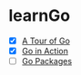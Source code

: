 # learnGo
- [x] [A Tour of Go](https://github.com/hyzgh/learnGo/blob/master/A-Tour-of-Go.md)
- [x] [Go in Action](https://github.com/hyzgh/learnGo/blob/master/Go-in-Action.md)
- [ ] [Go Packages](https://github.com/hyzgh/learnGo/blob/master/Go-Packages.md)
